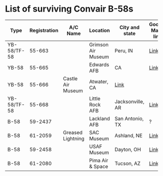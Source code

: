 # List of surviving Convair B-58s

Type        | Registration | A/C Name         | Location           | City and state | Google Maps link
----------- | ------------ | ---------------- | ------------------ | -------------- | -----------------
YB-58/TF-58 |55-663        |                  |Grimson Air Museum  |Peru, IN        | [Link](https://www.google.de/maps/place/Grissom+Air+Museum/@40.669509,-86.1324677,998m/data=!3m2!1e3!4b1!4m5!3m4!1s0x0:0x5e2dcb8906f7f2ee!8m2!3d40.6695067!4d-86.1302805)
YB-58       |55-665        |                  |Edwards AFB         |CA              | [Link](https://www.google.com/maps/place/34%C2%B048'58.2%22N+117%C2%B051'49.4%22W/@34.8142117,-117.8656114,1221m/data=!3m1!1e3!4m5!3m4!1s0x0:0x0!8m2!3d34.816163!4d-117.863709?hl=en)
YB-58 | 55-666 | Castle Air Museum | Atwater, CA | [Link](https://www.google.de/maps/place/Castle+Air+Museum/@37.3648295,-120.5791289,583m/data=!3m2!1e3!4b1!4m5!3m4!1s0x80916b1c8d90b219:0x7d094bcfe770c07d!8m2!3d37.3648271!4d-120.5779088)
YB-58/TF-58	|55-668		     |                  |Little Rock AFB	   |Jacksonville, AR|	[Link](https://www.google.de/maps/place/Little+Rock+AFB,+Jacksonville,+AR,+USA/@34.8977012,-92.1328237,193m/data=!3m1!1e3!4m5!3m4!1s0x87d295e5378c877d:0x9cfe4594f7fe687b!8m2!3d34.8964136!4d-92.1446849)		
B-58	      |59-2437		   |                  |Lackland AFB	       |San Antonio, TX	| ? 																						
B-58	      |61-2059	     |Greased Lightning	|SAC Museum	         |Ashland, NE	    | [Link](https://www.google.de/maps/place/Strategic+Air+Command+%26+Aerospace+Museum/@41.0180502,-96.32181,796m/data=!3m2!1e3!5s0x87940407cd7c28cd:0x387d199c5217b3e5!4m5!3m4!1s0x8794040848dbbb55:0x81e6c9aa65b8a0de!8m2!3d41.018047!4d-96.320056)
B-58	      |59-2458     	 |                  |USAF Museum	       |Dayton, OH	    | [Link](https://www.google.de/maps/place/National+Museum+of+the+US+Air+Force/@39.7794568,-84.1131377,1172m/data=!3m1!1e3!4m5!3m4!1s0x0:0x71e29a127c5a32c9!8m2!3d39.7807969!4d-84.1093808)
B-58	      |61-2080		   |                  |Pima  Air & Space	 |Tucson, AZ	    | [Link](https://www.google.de/maps/place/6000+E+Valencia+Rd,+Tucson,+AZ+85730,+USA/@32.1379936,-110.8725679,1243m/data=!3m2!1e3!4b1!4m5!3m4!1s0x86d664ee093b37e7:0xe5619b40ac1b49f5!8m2!3d32.1389616!4d-110.8687032)
